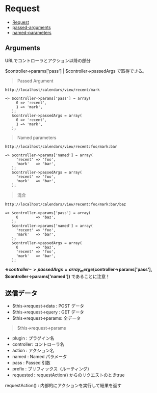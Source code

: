 # Request

- [Request](http://book.cakephp.org/2.0/en/controllers/request-response.html)
- [passed-arguments](http://book.cakephp.org/2.0/en/development/routing.html#passed-arguments)
- [named-parameters](http://book.cakephp.org/2.0/en/development/routing.html#named-parameters)

## Arguments

URLでコントローラとアクション以降の部分

$controller->params['pass'] | $controller->passedArgs で取得できる。

> Passed Argument

```
http://localhost/calendars/view/recent/mark

=> $controller->params['pass'] = array(
	 0 => 'recent',
	 1 => 'mark',
   );
   $controller->passedArgs = array(
	 0 => 'recent',
	 1 => 'mark',
   );
```

> Named parameters

```
http://localhost/calendars/view/recent:foo/mark:bar

=> $controller->params['named'] = array(
	 'recent' => 'foo',
	 'mark'   => 'bar',
   );
   $controller->passedArgs = array(
	 'recent' => 'foo',
	 'mark'   => 'bar',
   );
```

> 混合

```
http://localhost/calendars/view/recent:foo/mark:bar/baz

=> $controller->params['pass'] = array(
	 0        => 'baz',
   );
   $controller->params['named'] = array(
	 'recent' => 'foo',
	 'mark'   => 'bar',
   );
   $controller->passedArgs = array(
	 0        => 'baz',
	 'recent' => 'foo',
	 'mark'   => 'bar',
   );
```

**※$controller->passedArgs = array_merge($controller->params['pass'], $controller->params['named'])** であることに注意！

## 送信データ

- $this->request->data	: POST データ
- $this->request->query	: GET データ
- $this->request->params: 全データ

> $this->request->params

- plugin    : プラグイン名
- controller: コントローラ名
- action    : アクション名
- named     : Named パラメータ
- pass      : Passed 引数
- prefix    : プリフィックス（ルーティング）
- requested : requestAction() からのリクエストのときtrue

requestAction() : 内部的にアクションを実行して結果を返す






